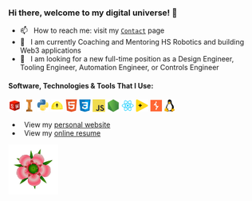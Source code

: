 ### Hi there, welcome to my digital universe! 👋
- 📫 &nbsp; How to reach me: visit my [`Contact`](https://nrhartfrc.github.io/personalwebsite/)  page
- 🔭 &nbsp; I am currently Coaching and Mentoring HS Robotics and building Web3 applications
- 💼 &nbsp; I am looking for a new full-time position as a Design Engineer, Tooling Engineer, Automation Engineer, or Controls Engineer

#### Software, Technologies & Tools That I Use:
<code><img height="25" src="https://raw.githubusercontent.com/NRHartFRC/nrhartfrc/main/logos/swlogo.png"></code>
<code><img height="25" src="https://raw.githubusercontent.com/NRHartFRC/nrhartfrc/main/logos/inventorlogo.png"></code>
<code><img height="25" src="https://raw.githubusercontent.com/NRHartFRC/nrhartfrc/main/logos/python.png"></code>
<code><img height="25" src="https://raw.githubusercontent.com/NRHartFRC/nrhartfrc/main/logos/hardhatlogo.png"></code>
<code><img height="25" src="https://raw.githubusercontent.com/NRHartFRC/nrhartfrc/main/logos/html.png"></code>
<code><img height="25" src="https://raw.githubusercontent.com/NRHartFRC/nrhartfrc/main/logos/css.png"></code>
<code><img height="25" src="https://raw.githubusercontent.com/NRHartFRC/nrhartfrc/main/logos/javascript.png"></code>
<code><img height="25" src="https://raw.githubusercontent.com/NRHartFRC/nrhartfrc/main/logos/nodejs.png"></code>
<code><img height="25" src="https://raw.githubusercontent.com/NRHartFRC/nrhartfrc/main/logos/react.png"></code>
<code><img height="25" src="https://raw.githubusercontent.com/NRHartFRC/nrhartfrc/main/logos/labview.png"></code>
<code><img height="25" src="https://raw.githubusercontent.com/NRHartFRC/nrhartfrc/main/logos/burp.png"></code>
<code><img height="25" src="https://raw.githubusercontent.com/NRHartFRC/nrhartfrc/main/logos/linux.png"></code>

- &nbsp; View my [personal website](https://nrhartfrc.github.io/personalwebsite/)
- &nbsp; View my [online resume](https://nrhartfrc.github.io/resume/)

<img src="https://raw.githubusercontent.com/NRHartFRC/web3-token-exchange/main/src/assets/manuka.png" alt="Manuka" width="100">
